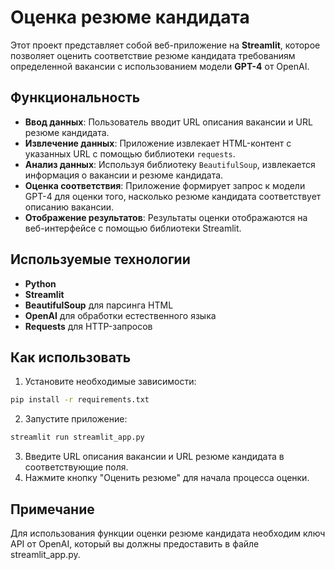 # Оценка резюме кандидата

Этот проект представляет собой веб-приложение на **Streamlit**, которое позволяет оценить соответствие резюме кандидата требованиям определенной вакансии с использованием модели **GPT-4** от OpenAI.

## Функциональность

- **Ввод данных**: Пользователь вводит URL описания вакансии и URL резюме кандидата.
- **Извлечение данных**: Приложение извлекает HTML-контент с указанных URL с помощью библиотеки `requests`.
- **Анализ данных**: Используя библиотеку `BeautifulSoup`, извлекается информация о вакансии и резюме кандидата.
- **Оценка соответствия**: Приложение формирует запрос к модели GPT-4 для оценки того, насколько резюме кандидата соответствует описанию вакансии.
- **Отображение результатов**: Результаты оценки отображаются на веб-интерфейсе с помощью библиотеки Streamlit.

## Используемые технологии

- **Python**
- **Streamlit**
- **BeautifulSoup** для парсинга HTML
- **OpenAI** для обработки естественного языка
- **Requests** для HTTP-запросов

## Как использовать

1. Установите необходимые зависимости: 
```bash
pip install -r requirements.txt
```
2. Запустите приложение:
```bash
streamlit run streamlit_app.py
```
3. Введите URL описания вакансии и URL резюме кандидата в соответствующие поля.
4. Нажмите кнопку "Оценить резюме" для начала процесса оценки.

## Примечание
Для использования функции оценки резюме кандидата необходим ключ API от OpenAI, который вы должны предоставить в файле streamlit_app.py.

